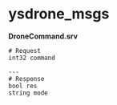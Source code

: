 # ysdrone_msgs

**DroneCommand.srv**
```srv
# Request
int32 command

---
# Response
bool res
string mode
```